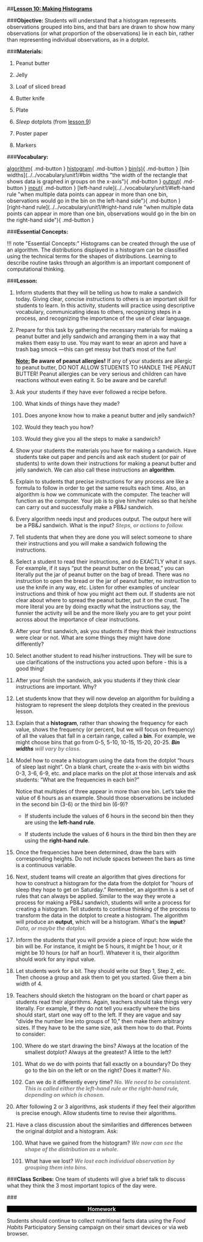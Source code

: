 ##**<u>Lesson 10: Making Histograms</u>**

###**Objective:**
Students will understand that a histogram represents observations grouped into bins, and that bars are
drawn to show how many observations (or what proportion of the observations) lie in each bin, rather than
representing individual observations, as in a dotplot.

###**Materials:**
1. Peanut butter

2. Jelly

3. Loaf of sliced bread

4. Butter knife

5. Plate

6. *Sleep* dotplots (from [lesson 9](lesson9.md))

7. Poster paper

8. Markers

###**Vocabulary:**

[algorithm](../../vocabulary/unit1/#algorithm "a process or set of rules for solving a mathematical problem"){ .md-button }
[histogram](../../vocabulary/unit1/#histogram "an approximate representation of the distribution of numerical data"){ .md-button }
[bin(s)](../../vocabulary/unit1/#bin(s) "a bar whose height corresponds to how many data points are in that bin"){ .md-button }
[bin widths](../../vocabulary/unit1/#bin widths "the width of the rectangle that shows data is graphed in groups on the x-axis"){ .md-button }
[output](../../vocabulary/unit1/#output "the value(s) that are produced by an algorithm"){ .md-button }
[input](../../vocabulary/unit1/#input "the value you place into the algorithm"){ .md-button }
[left-hand rule](../../vocabulary/unit1/#left-hand rule "when multiple data points can appear in more than one bin, observations would go in the bin on the left-hand side"){ .md-button }
[right-hand rule](../../vocabulary/unit1/#right-hand rule "when multiple data points can appear in more than one bin, observations would go in the bin on the right-hand side"){ .md-button }

###**Essential Concepts:**

!!! note "Essential Concepts:"
    Histograms can be created through the use of an algorithm. The distributions
    displayed in a histogram can be classified using the technical terms for the shapes of distributions.
    Learning to describe routine tasks through an algorithm is an important component of computational
    thinking.

###**Lesson:**

1. Inform students that they will be telling us how to make a sandwich today. Giving clear, concise
instructions to others is an important skill for students to learn. In this activity, students will
practice using descriptive vocabulary, communicating ideas to others, recognizing steps in a
process, and recognizing the importance of the use of clear language.

2. Prepare for this task by gathering the necessary materials for making a peanut butter and jelly
sandwich and arranging them in a way that makes them easy to use. You may want to wear an
apron and have a trash bag smock —this can get messy but that’s most of the fun!

    **<u>Note:</u> Be aware of peanut allergies!** If any of your students are allergic to peanut butter, DO
    NOT ALLOW STUDENTS TO HANDLE THE PEANUT BUTTER! Peanut allergies can be very
    serious and children can have reactions without even eating it. So be aware and be careful!

3. Ask your students if they have ever followed a recipe before.

    100. What kinds of things have they made?

    100. Does anyone know how to make a peanut butter and jelly sandwich?

    100. Would they teach you how?

    100. Would they give you all the steps to make a sandwich?

4. Show your students the materials you have for making a sandwich. Have students take out paper
and pencils and ask each student (or pair of students) to write down their instructions for making
a peanut butter and jelly sandwich. We can also call these instructions an **algorithm**.

5. Explain to students that precise instructions for any process are like a formula to follow in order to
get the same results each time. Also, an algorithm is how we communicate with the computer.
The teacher will function as the computer. Your job is to give him/her rules so that he/she can
carry out and successfully make a PB&J sandwich.

6. Every algorithm needs input and produces output. The output here will be a PB&J sandwich.
What is the input? <span style="color:grey">***Steps, or actions to follow.***</span>

7. Tell students that when they are done you will select someone to share their instructions and you
will make a sandwich following the instructions.

8. Select a student to read their instructions, and do EXACTLY what it says. For example, if it says
“put the peanut butter on the bread,” you can literally put the jar of peanut butter on the bag of
bread. There was no instruction to open the bread or the jar of peanut butter, no instruction to use
the knife in any way, etc. Listen for other examples of unclear instructions and think of how you
might act them out. If students are not clear about where to spread the peanut butter, put it on the
crust. The more literal you are by doing exactly what the instructions say, the funnier the activity
will be and the more likely you are to get your point across about the importance of clear
instructions.

9. After your first sandwich, ask you students if they think their instructions were clear or not. What
are some things they might have done differently?

10. Select another student to read his/her instructions. They will be sure to use clarifications of the
instructions you acted upon before - this is a good thing!

11. After your finish the sandwich, ask you students if they think clear instructions are important.
Why?

12. Let students know that they will now develop an algorithm for building a histogram to represent
the sleep dotplots they created in the previous lesson.

13. Explain that a **histogram**, rather than showing the frequency for each value, shows the frequency
(or percent, but we will focus on frequency) of all the values that fall in a certain range, called a
**bin**. For example, we might choose bins that go from 0-5, 5-10, 10-15, 15-20, 20-25. ***Bin widths***
<span style="color:grey">***will vary by class.***</span>

14. Model how to create a histogram using the data from the dotplot “hours of sleep last night”. On a
blank chart, create the x-axis with bin widths 0-3, 3-6, 6-9, etc. and place marks on the plot at
those intervals and ask students: “What are the frequencies in each bin?”

    Notice that multiples of three appear in more than one bin. Let’s take the value of 6 hours as an
    example. Should those observations be included in the second bin (3-6) or the third bin (6-9)?

    * If students include the values of 6 hours in the second bin then they are using the
        **left-hand rule**.

    * If students include the values of 6 hours in the third bin then they are using the
        **right-hand rule**.

15. Once the frequencies have been determined, draw the bars with corresponding heights. Do not
include spaces between the bars as time is a continuous variable.

16. Next, student teams will create an algorithm that gives directions for how to construct a histogram
for the data from the dotplot for “hours of sleep they hope to get on Saturday.” Remember, an
algorithm is a set of rules that can always be applied. Similar to the way they wrote a process for
making a PB&J sandwich, students will write a process for creating a histogram. Tell students to
continue thinking of the process to transform the data in the dotplot to create a histogram. The
algorithm will produce an **output**, which will be a histogram. What's the **input**? <span style="color:grey">***Data, or maybe
the dotplot.***</span>

17. Inform the students that you will provide a piece of input: how wide the bin will be. For instance, it
might be 5 hours, it might be 1 hour, or it might be 10 hours (or half an hour!). Whatever it is, their
algorithm should work for any input value.

18. Let students work for a bit. They should write out Step 1, Step 2, etc. Then choose a group and
ask them to get you started. Give them a bin width of 4.

19. Teachers should sketch the histogram on the board or chart paper as students read their
algorithms. Again, teachers should take things very literally. For example, if they do not tell you
exactly where the bins should start, start one way off to the left. If they are vague and say "divide
the number line into groups of 10,” then make them arbitrary sizes. If they have to be the same
size, ask them how to do that. Points to consider:

    100. Where do we start drawing the bins? Always at the location of the smallest dotplot?
    Always at the greatest? A little to the left?

    100. What do we do with points that fall exactly on a boundary? Do they go to the bin on the
    left or on the right? Does it matter? <span style="color:grey">***No.***</span>

    100. Can we do it differently every time? <span style="color:grey">***No. We need to be consistent. This is called
    either the left-hand rule or the right-hand rule, depending on which is chosen.***</span>

20. After following 2 or 3 algorithms, ask students if they feel their algorithm is precise enough. Allow
students time to revise their algorithms.

21. Have a class discussion about the similarities and differences between the original dotplot and a
histogram. Ask:

    100. What have we gained from the histogram? <span style="color:grey">***We now can see the shape of the
    distribution as a whole.***</span>

    100. What have we lost? <span style="color:grey">***We lost each individual observation by grouping them into bins.***</span>

###**Class Scribes:**
One team of students will give a brief talk to discuss what they think the 3 most important topics
of the day were.

###<p style="background: black; color: white; text-align: center;">**Homework**</p>
Students should continue to collect nutritional facts data using the *Food Habits* Participatory Sensing
campaign on their smart devices or via web browser.